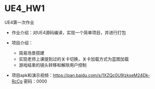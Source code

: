 # UE4_HW1
UE4第一次作业

- 作业介绍：对UE4源码编译，实现一个简单项目，并进行打包

- 项目介绍：

  - 简易场景搭建
  - 实现老师上课提到过的关卡切换，关卡加载方式为蓝图加载
  - 游戏结束的镜头转移和解除用户控制


- 项目apk和演示视频：https://pan.baidu.com/s/1XZQc0U9lzkseM24Dk-RcCg   密码：0000
